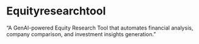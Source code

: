 # Equityresearchtool
“A GenAI-powered Equity Research Tool that automates financial analysis, company comparison, and investment insights generation.”
